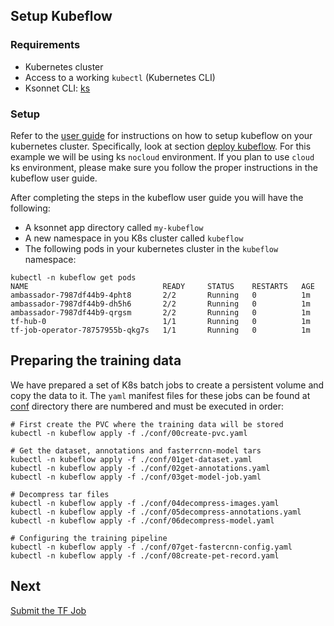## Setup Kubeflow
### Requirements

 - Kubernetes cluster
 - Access to a working `kubectl` (Kubernetes CLI)
 - Ksonnet CLI: [ks](https://ksonnet.io/)

### Setup
Refer to the [user guide](https://github.com/kubeflow/kubeflow/blob/master/user_guide.md) for instructions on how to setup kubeflow on your kubernetes cluster. Specifically, look at section [deploy kubeflow](https://github.com/kubeflow/kubeflow/blob/master/user_guide.md#deploy-kubeflow). 
For this example we will be using ks `nocloud` environment. If you plan to use `cloud` ks environment, please make sure you follow the proper instructions in the kubeflow user guide.

After completing the steps in the kubeflow user guide you will have the following:
- A ksonnet app directory called `my-kubeflow` 
- A new namespace in you K8s cluster called `kubeflow`
- The following pods in your kubernetes cluster in the `kubeflow` namespace:
```
kubectl -n kubeflow get pods
NAME                              READY     STATUS    RESTARTS   AGE
ambassador-7987df44b9-4pht8       2/2       Running   0          1m
ambassador-7987df44b9-dh5h6       2/2       Running   0          1m
ambassador-7987df44b9-qrgsm       2/2       Running   0          1m
tf-hub-0                          1/1       Running   0          1m
tf-job-operator-78757955b-qkg7s   1/1       Running   0          1m
```
## Preparing the training data
We have prepared a set of K8s batch jobs to create a persistent volume and copy the data to it.
The `yaml` manifest files for these jobs can be found at [conf](./conf) directory there are numbered and must be executed in order:

```
# First create the PVC where the training data will be stored
kubectl -n kubeflow apply -f ./conf/00create-pvc.yaml

# Get the dataset, annotations and fasterrcnn-model tars
kubectl -n kubeflow apply -f ./conf/01get-dataset.yaml
kubectl -n kubeflow apply -f ./conf/02get-annotations.yaml
kubectl -n kubeflow apply -f ./conf/03get-model-job.yaml

# Decompress tar files
kubectl -n kubeflow apply -f ./conf/04decompress-images.yaml
kubectl -n kubeflow apply -f ./conf/05decompress-annotations.yaml
kubectl -n kubeflow apply -f ./conf/06decompress-model.yaml

# Configuring the training pipeline
kubectl -n kubeflow apply -f ./conf/07get-fastercnn-config.yaml
kubectl -n kubeflow apply -f ./conf/08create-pet-record.yaml
```

## Next
[Submit the TF Job](submit_job.md)